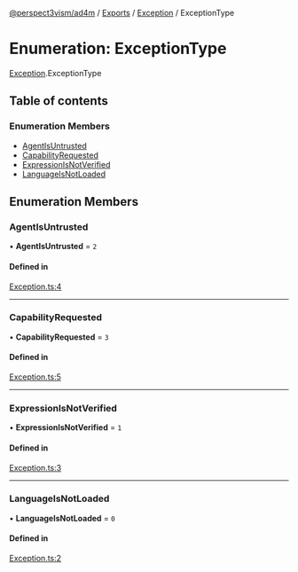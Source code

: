 [@perspect3vism/ad4m](../README.md) / [Exports](../modules.md) / [Exception](../modules/Exception.md) / ExceptionType

# Enumeration: ExceptionType

[Exception](../modules/Exception.md).ExceptionType

## Table of contents

### Enumeration Members

- [AgentIsUntrusted](Exception.ExceptionType.md#agentisuntrusted)
- [CapabilityRequested](Exception.ExceptionType.md#capabilityrequested)
- [ExpressionIsNotVerified](Exception.ExceptionType.md#expressionisnotverified)
- [LanguageIsNotLoaded](Exception.ExceptionType.md#languageisnotloaded)

## Enumeration Members

### AgentIsUntrusted

• **AgentIsUntrusted** = ``2``

#### Defined in

[Exception.ts:4](https://github.com/perspect3vism/ad4m/blob/6c5aaad/src/Exception.ts#L4)

___

### CapabilityRequested

• **CapabilityRequested** = ``3``

#### Defined in

[Exception.ts:5](https://github.com/perspect3vism/ad4m/blob/6c5aaad/src/Exception.ts#L5)

___

### ExpressionIsNotVerified

• **ExpressionIsNotVerified** = ``1``

#### Defined in

[Exception.ts:3](https://github.com/perspect3vism/ad4m/blob/6c5aaad/src/Exception.ts#L3)

___

### LanguageIsNotLoaded

• **LanguageIsNotLoaded** = ``0``

#### Defined in

[Exception.ts:2](https://github.com/perspect3vism/ad4m/blob/6c5aaad/src/Exception.ts#L2)
